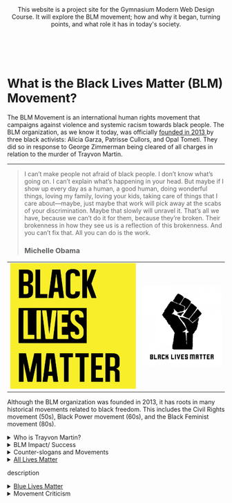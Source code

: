 <!DOCTYPE html>
<html>
  <main>
   <header>
     <link type="text/css" rel="stylesheet" href="https://github.com/mgray95/BLMmovement.github.io/master/styles.css">
     This website is a project site for the Gymnasium Modern Web Design Course. It will explore the BLM movement; how and why it began, turning points, and what role it has in today's society. 
    </header>
  </main>

<br>
<h1>
What is the Black Lives Matter (BLM) Movement?
</h1>

<p>The BLM Movement is an international human rights movement that campaigns against violence and systemic racism towards black people. The BLM organization, as we know it today, was officially <a href="https://blacklivesmatter.com/about/">founded in 2013 </a> by three black activists: Alicia Garza, Patrisse Cullors, and Opal Tometi. They did so in response to George Zimmerman being cleared of all charges in relation to the murder of Trayvon Martin. </p> <hr>

<blockquote>
  <p>I can’t make people not afraid of black people. I don’t know what’s going on. I can’t explain what’s happening in your head. But maybe if I show up every day as a human, a good human, doing wonderful things, loving my family, loving your kids, taking care of things that I care about—maybe, just maybe that work will pick away at the scabs of your discrimination. Maybe that slowly will unravel it. That’s all we have, because we can’t do it for them, because they’re broken. Their brokenness in how they see us is a reflection of this brokenness. And you can’t fix that. All you can do is the work.</p>
  <h3> Michelle Obama</h3>
</blockquote>

<table>
  <tr>
    <td> <img src="BLM-yellow.webp" alt="A yellow Black Lives Matter sign"> </td>
    <td> <img src="BLM-fist.jpg" alt="A black fist with BLM text"> </td>
  </tr>
</table>


<p>Although the BLM organization was founded in 2013, it has roots in many historical movements related to black freedom. This includes the Civil Rights movement (50s), Black Power movement (60s), and the Black Feminist movement (80s).</p>

<details>
  <summary> Who is Trayvon Martin?</summary>
    <p>Trayvon Martin was a 17 year old black male from Florida. He was walking back from a convieniance store to a family members home when George Zimmerman, a community watch member, fatally shot Treyvon in the chest. Initially, Zimmerman was not arrested due to Florida's <a href="https://en.wikipedia.org/wiki/Stand-your-ground_law">Stand Your Ground law</a>, a law that gives each person a right to defend themselves and others against threats or perceived threats. This includes applying lethal force even if the situation could have been de-escalated by safely retreating. Only after media coverage of the case spread news far and wide, which led to protests and the first uses of the hashtag #BlackLivesMatter, did the police arrest Zimmerman. Unfortunately, the jurry found him innocent.</p>
</details>
<details>
<summary>BLM Impact/ Success</summary>
   <p>description</p>
</details>
<details>
  <summary>Counter-slogans and Movements</summary>
   <p>description</p>
</details>
<details>
  <summary><a href="https://mgray95.github.io/BLMmovement/ALM.md">
  All Lives Matter</a><summary>
    <p>description</p>
</details>
<details>
   <summary> <a href="https://mgray95.github.io/blueLMmovement/ALM.md">
     Blue Lives Matter</a></summary>
    <p>description</p>
</details>
<details>
    <summary>Movement Criticism</summary>
    <p>description</p>
</details>

</html>








